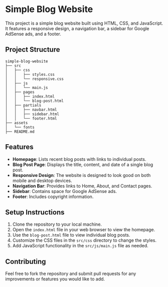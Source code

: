 # Simple Blog Website

This project is a simple blog website built using HTML, CSS, and JavaScript. It features a responsive design, a navigation bar, a sidebar for Google AdSense ads, and a footer. 

## Project Structure

```
simple-blog-website
├── src
│   ├── css
│   │   ├── styles.css
│   │   └── responsive.css
│   ├── js
│   │   └── main.js
│   ├── pages
│   │   ├── index.html
│   │   └── blog-post.html
│   ├── partials
│   │   ├── navbar.html
│   │   ├── sidebar.html
│   │   └── footer.html
├── assets
│   └── fonts
├── README.md
```

## Features

- **Homepage**: Lists recent blog posts with links to individual posts.
- **Blog Post Page**: Displays the title, content, and date of a single blog post.
- **Responsive Design**: The website is designed to look good on both mobile and desktop devices.
- **Navigation Bar**: Provides links to Home, About, and Contact pages.
- **Sidebar**: Contains space for Google AdSense ads.
- **Footer**: Includes copyright information.

## Setup Instructions

1. Clone the repository to your local machine.
2. Open the `index.html` file in your web browser to view the homepage.
3. Use the `blog-post.html` file to view individual blog posts.
4. Customize the CSS files in the `src/css` directory to change the styles.
5. Add JavaScript functionality in the `src/js/main.js` file as needed.

## Contributing

Feel free to fork the repository and submit pull requests for any improvements or features you would like to add.